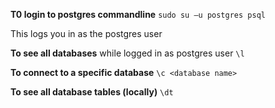---
---

**T0 login to postgres commandline**
`sudo su –u postgres psql`

This logs you in as the postgres user

**To see all databases**
while logged in as postgres user
`\l`

**To connect to a specific database**
`\c <database name>`

**To see all database tables (locally)**
`\dt`


